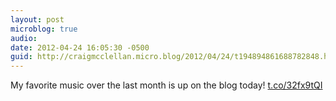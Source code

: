 ```yaml
---
layout: post
microblog: true
audio: 
date: 2012-04-24 16:05:30 -0500
guid: http://craigmcclellan.micro.blog/2012/04/24/t194894861688782848.html
---
```

My favorite music over the last month is up on the blog today! [t.co/32fx9tQI](http://t.co/32fx9tQI)
